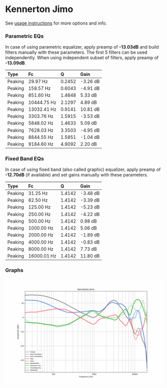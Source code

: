 # Kennerton Jimo
See [usage instructions](https://github.com/jaakkopasanen/AutoEq#usage) for more options and info.

### Parametric EQs
In case of using parametric equalizer, apply preamp of **-13.03dB** and build filters manually
with these parameters. The first 5 filters can be used independently.
When using independent subset of filters, apply preamp of **-13.09dB**.

| Type    | Fc          |      Q | Gain     |
|:--------|:------------|:-------|:---------|
| Peaking | 29.97 Hz    | 0.2452 | -3.26 dB |
| Peaking | 158.57 Hz   | 0.6043 | -4.91 dB |
| Peaking | 851.60 Hz   | 1.4848 | 5.33 dB  |
| Peaking | 10444.75 Hz | 2.1297 | 4.89 dB  |
| Peaking | 13032.41 Hz | 0.9141 | 10.81 dB |
| Peaking | 3303.76 Hz  | 1.5915 | -3.53 dB |
| Peaking | 5848.02 Hz  | 1.4633 | 5.09 dB  |
| Peaking | 7628.03 Hz  | 3.3503 | -4.95 dB |
| Peaking | 8844.55 Hz  | 1.5851 | -1.04 dB |
| Peaking | 9184.60 Hz  | 4.9092 | 2.20 dB  |

### Fixed Band EQs
In case of using fixed band (also called graphic) equalizer, apply preamp of **-12.70dB**
(if available) and set gains manually with these parameters.

| Type    | Fc          |      Q | Gain     |
|:--------|:------------|:-------|:---------|
| Peaking | 31.25 Hz    | 1.4142 | -3.48 dB |
| Peaking | 62.50 Hz    | 1.4142 | -3.39 dB |
| Peaking | 125.00 Hz   | 1.4142 | -5.23 dB |
| Peaking | 250.00 Hz   | 1.4142 | -4.22 dB |
| Peaking | 500.00 Hz   | 1.4142 | 0.98 dB  |
| Peaking | 1000.00 Hz  | 1.4142 | 5.06 dB  |
| Peaking | 2000.00 Hz  | 1.4142 | -1.89 dB |
| Peaking | 4000.00 Hz  | 1.4142 | -0.83 dB |
| Peaking | 8000.00 Hz  | 1.4142 | 7.73 dB  |
| Peaking | 16000.01 Hz | 1.4142 | 11.80 dB |

### Graphs
![](./Kennerton%20Jimo.png)